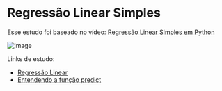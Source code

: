 # Regressão Linear Simples

Esse estudo foi baseado no vídeo: [Regressão Linear Simples em Python](https://www.youtube.com/watch?v=nYK7nDGCIBk&ab_channel=OrivaldoSantana)



![image](https://user-images.githubusercontent.com/104592210/184053470-3981d3fb-9385-4b25-9d94-29fbc53ab142.png)



Links de estudo:
* [Regressão Linear](https://medium.com/@avinicius.adorno/regress%C3%A3o-linear-a7d7d20f39ac)
* [Entendendo a função predict](https://www.askpython.com/python/examples/python-predict-function#:~:text=Understanding%20the%20predict()%20function%20in%20Python&text=Python%20predict()%20function%20enables,basis%20of%20the%20trained%)
